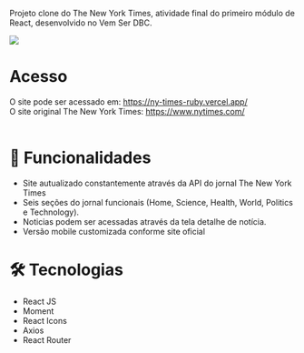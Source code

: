 Projeto clone do The New York Times, atividade final do primeiro módulo de React, desenvolvido no Vem Ser DBC.

<a href="https://ny-times-ruby.vercel.app/" target="_blank">
  <img src="https://user-images.githubusercontent.com/103120313/181872455-2fe112c2-b304-4523-99d0-4527202cae49.png"></img>
</a>

# Acesso 

O site pode ser acessado em: https://ny-times-ruby.vercel.app/ <br>
O site original The New York Times: https://www.nytimes.com/
<br>
<br>

# 📲 Funcionalidades

<ul>
  <li>Site autualizado constantemente através da API do jornal The New York Times</li>
  <li>Seis seções do jornal funcionais (Home, Science, Health, World, Politics e Technology).</li>
  <li>Noticias podem ser acessadas através da tela detalhe de notícia.</li>
  <li>Versão mobile customizada conforme site oficial</li>
</ul>

# 🛠 Tecnologias

<ul>
  <li>React JS</li>
  <li>Moment</li>
  <li>React Icons</li>
  <li>Axios</li>
  <li>React Router</li>
</ul>
